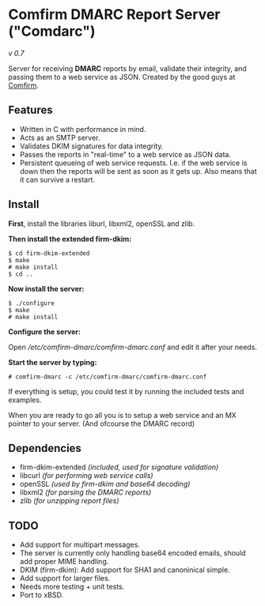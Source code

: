 Comfirm DMARC Report Server ("Comdarc")
======================================
*v 0.7*

Server for receiving **DMARC** reports by email, validate their integrity, and passing them to a web service as JSON.
Created by the good guys at [Comfirm](http://comfirm.se).


Features
--------

* Written in C with performance in mind.
* Acts as an SMTP server.
* Validates DKIM signatures for data integrity.
* Passes the reports in "real-time" to a web service as JSON data.
* Persistent queueing of web service requests. I.e. if the web service is down then the reports will be sent as soon as it gets up. Also means that it can survive a restart.

Install
-------

**First**, install the libraries liburl, libxml2, openSSL and zlib.

**Then install the extended firm-dkim:**
    
    $ cd firm-dkim-extended
    $ make
    # make install
    $ cd ..
    
**Now install the server:**

    $ ./configure
    $ make
    # make install

**Configure the server:**

Open */etc/comfirm-dmarc/comfirm-dmarc.conf* and edit it after your needs.

**Start the server by typing:**
    
    # comfirm-dmarc -c /etc/comfirm-dmarc/comfirm-dmarc.conf


If everything is setup, you could test it by running the included tests and examples.

When you are ready to go all you is to setup a web service and an MX pointer to your server.
(And ofcourse the DMARC record)

Dependencies
------------

* firm-dkim-extended *(included, used for signature validation)*
* libcurl *(for performing web service calls)*
* openSSL *(used by firm-dkim and base64 decoding)*
* libxml2 *(for parsing the DMARC reports)*
* zlib *(for unzipping report files)* 

TODO
----

* Add support for multipart messages.
* The server is currently only handling base64 encoded emails, should add proper MIME handling.
* DKIM (firm-dkim): Add support for SHA1 and canoninical simple.
* Add support for larger files.
* Needs more testing + unit tests.
* Port to xBSD.

